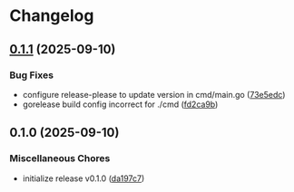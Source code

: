 # Changelog

## [0.1.1](https://github.com/elct9620/anytype-mcp-lite/compare/v0.1.0...v0.1.1) (2025-09-10)


### Bug Fixes

* configure release-please to update version in cmd/main.go ([73e5edc](https://github.com/elct9620/anytype-mcp-lite/commit/73e5edc96e84f8cb0bfc847fa2aebb00c4d3c0a9))
* gorelease build config incorrect for ./cmd ([fd2ca9b](https://github.com/elct9620/anytype-mcp-lite/commit/fd2ca9b1319391834af1758b9ca3ddb3ea4bccb0))

## 0.1.0 (2025-09-10)


### Miscellaneous Chores

* initialize release v0.1.0 ([da197c7](https://github.com/elct9620/anytype-mcp-lite/commit/da197c774a3f1b7eb6b944e78c18f6d8c7cd246d))
